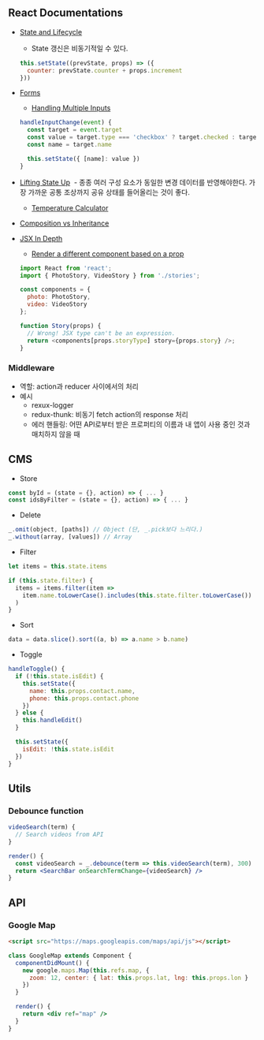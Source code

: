 ## React Documentations

* [State and Lifecycle](https://facebook.github.io/react/docs/state-and-lifecycle.html)
  - State 갱신은 비동기적일 수 있다.
  ```js
  this.setState((prevState, props) => ({
    counter: prevState.counter + props.increment
  }))
  ```

* [Forms](https://facebook.github.io/react/docs/forms.html)
  - [Handling Multiple Inputs](https://facebook.github.io/react/docs/forms.html#handling-multiple-inputs)
  ```js
  handleInputChange(event) {
    const target = event.target
    const value = target.type === 'checkbox' ? target.checked : target.value
    const name = target.name

    this.setState({ [name]: value })
  }
  ```

* [Lifting State Up](https://facebook.github.io/react/docs/lifting-state-up.html)
  - 종종 여러 구성 요소가 동일한 변경 데이터를 반영해야한다. 가장 가까운 공통 조상까지 공유 상태를 들어올리는 것이 좋다.
  - [Temperature Calculator](http://codepen.io/valscion/pen/jBNjja?editors=0010)

* [Composition vs Inheritance](https://facebook.github.io/react/docs/composition-vs-inheritance.html)

* [JSX In Depth](https://facebook.github.io/react/docs/jsx-in-depth.html)
  - [Render a different component based on a prop](https://facebook.github.io/react/docs/jsx-in-depth.html#choosing-the-type-at-runtime)
  ```jsx
  import React from 'react';
  import { PhotoStory, VideoStory } from './stories';

  const components = {
    photo: PhotoStory,
    video: VideoStory
  };

  function Story(props) {
    // Wrong! JSX type can't be an expression.
    return <components[props.storyType] story={props.story} />;
  }
  ```

### Middleware
* 역할: action과 reducer 사이에서의 처리
* 예시
  - rexux-logger
  - redux-thunk: 비동기 fetch action의 response 처리
  - 에러 핸들링: 어떤 API로부터 받은 프로퍼티의 이름과 내 앱이 사용 중인 것과 매치하지 않을 때


## CMS

* Store
```js
const byId = (state = {}, action) => { ... }
const idsByFilter = (state = {}, action) => { ... }
```

* Delete
```js
_.omit(object, [paths]) // Object (단, _.pick보다 느리다.)
_.without(array, [values]) // Array
```

* Filter
```js
let items = this.state.items

if (this.state.filter) {
  items = items.filter(item =>
    item.name.toLowerCase().includes(this.state.filter.toLowerCase())
  )
}
```

* Sort
```js
data = data.slice().sort((a, b) => a.name > b.name)
```

* Toggle
```js
handleToggle() {
  if (!this.state.isEdit) {
    this.setState({
      name: this.props.contact.name,
      phone: this.props.contact.phone
    })
  } else {
    this.handleEdit()
  }

  this.setState({
    isEdit: !this.state.isEdit
  })
}
```


## Utils

### Debounce function
```jsx
videoSearch(term) {
  // Search videos from API
}

render() {
  const videoSearch = _.debounce(term => this.videoSearch(term), 300)
  return <SearchBar onSearchTermChange={videoSearch} />
}
```


## API

### Google Map
```html
<script src="https://maps.googleapis.com/maps/api/js"></script>
```

```jsx
class GoogleMap extends Component {
  componentDidMount() {
    new google.maps.Map(this.refs.map, {
      zoom: 12, center: { lat: this.props.lat, lng: this.props.lon }
    })
  }

  render() {
    return <div ref="map" />
  }
}
```
